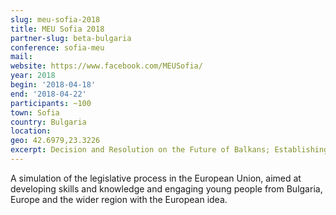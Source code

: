 ```yaml
---
slug: meu-sofia-2018
title: MEU Sofia 2018
partner-slug: beta-bulgaria
conference: sofia-meu
mail:
website: https://www.facebook.com/MEUSofia/
year: 2018
begin: '2018-04-18'
end: '2018-04-22'
participants: ~100
town: Sofia
country: Bulgaria
location:
geo: 42.6979,23.3226
excerpt: Decision and Resolution on the Future of Balkans; Establishing European Fund for Sustainable Development
---
```

A simulation of the legislative process in the European Union, aimed at developing skills and knowledge and engaging young people from Bulgaria, Europe and the wider region with the European idea.
